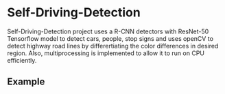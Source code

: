 # Self-Driving-Detection
Self-Driving-Detection project uses a R-CNN detectors with ResNet-50 Tensorflow model to detect cars, people, stop signs and uses openCV to detect highway road lines by 
differertiating the color differences in desired region. 
Also, multiprocessing is implemented to allow it to run on CPU efficiently.
## Example
